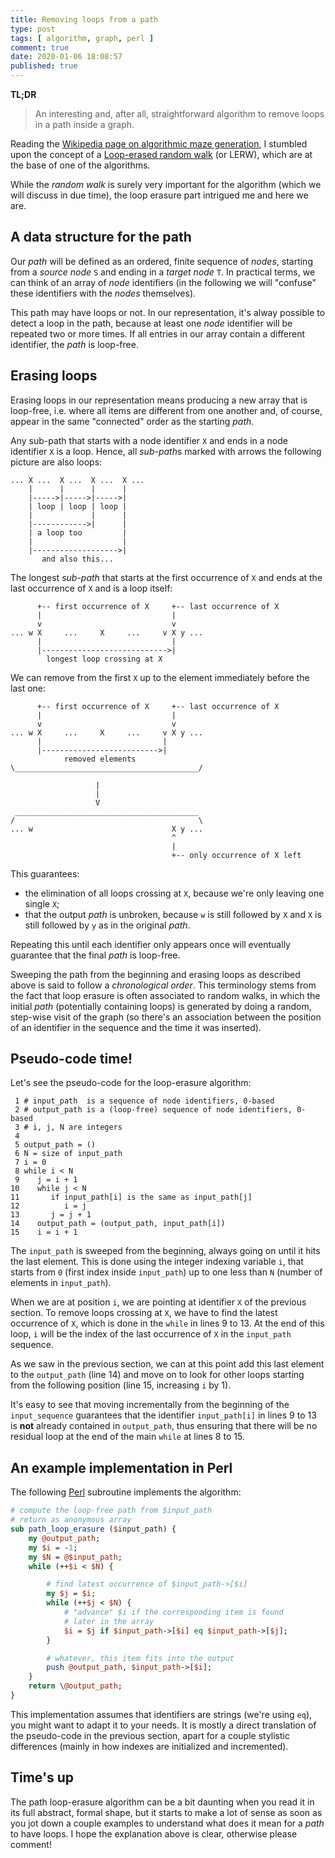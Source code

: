 ```yaml
---
title: Removing loops from a path
type: post
tags: [ algorithm, graph, perl ]
comment: true
date: 2020-01-06 18:08:57
published: true
---
```


**TL;DR**

> An interesting and, after all, straightforward algorithm to remove loops
> in a path inside a graph.

Reading the [Wikipedia page on algorithmic maze
generation][wikipedia-maze], I stumbled upon the concept of a [Loop-erased
random walk][wikipedia-lerw] (or LERW), which are at the base of one of
the algorithms.

While the *random walk* is surely very important for the algorithm (which
we will discuss in due time), the loop erasure part intrigued me and here
we are.

## A data structure for the path

Our *path* will be defined as an ordered, finite sequence of *nodes*,
starting from a *source node* `S` and ending in a *target node* `T`.
In practical terms, we can think of an array of *node* identifiers (in
the following we will "confuse" these identifiers with the *nodes*
themselves).

This path may have loops or not. In our representation, it's alway
possible to detect a loop in the path, because at least one *node*
identifier will be repeated two or more times. If all entries in our array
contain a different identifier, the *path* is loop-free.

## Erasing loops

Erasing loops in our representation means producing a new array that is
loop-free, i.e. where all items are different from one another and, of
course, appear in the same "connected" order as the starting *path*.

Any sub-path that starts with a node identifier `X` and ends in a node
identifier `X` is a loop. Hence, all *sub-path*s marked with arrows the
following picture are also loops:

```
... X ...  X ...  X ...  X ...     
    |      |      |      |
    |----->|----->|----->|
    | loop | loop | loop |
    |             |      |
    |------------>|      |
    | a loop too         |
    |                    |
    |------------------->|
       and also this...
```

The longest *sub-path* that starts at the first occurrence of `X` and ends
at the last occurrence of `X` and is a loop itself:

```
      +-- first occurrence of X     +-- last occurrence of X
      |                             |
      v                             v
... w X     ...     X     ...     v X y ...     
      |                             |
      |---------------------------->|
        longest loop crossing at X
```

We can remove from the first `X` up to the element immediately before the
last one:

```
      +-- first occurrence of X     +-- last occurrence of X
      |                             |
      v                             v
... w X     ...     X     ...     v X y ...     
      |                           |
      |-------------------------->|
            removed elements
\_________________________________________/

                   |
                   |
                   V
 _________________________________________
/                                         \
... w                               X y ...
                                    ^
                                    |
                                    +-- only occurrence of X left
```

This guarantees:

- the elimination of all loops crossing at `X`, because we're only leaving
  one single `X`;
- that the output *path* is unbroken, because `w` is still followed by `X`
  and `X` is still followed by `y` as in the original *path*.

Repeating this until each identifier only appears once will eventually
guarantee that the final *path* is loop-free.

Sweeping the path from the beginning and erasing loops as described above is
said to follow a *chronological order*. This terminology stems from the fact
that loop erasure is often associated to random walks, in which the initial
*path* (potentially containing loops) is generated by doing a random,
step-wise visit of the graph (so there's an association between the position
of an identifier in the sequence and the time it was inserted).

## Pseudo-code time!

Let's see the pseudo-code for the loop-erasure algorithm:

```
 1 # input_path  is a sequence of node identifiers, 0-based
 2 # output_path is a (loop-free) sequence of node identifiers, 0-based
 3 # i, j, N are integers
 4
 5 output_path = ()
 6 N = size of input_path
 7 i = 0
 8 while i < N
 9    j = i + 1
10    while j < N
11       if input_path[i] is the same as input_path[j]
12          i = j
13       j = j + 1
14    output_path = (output_path, input_path[i])
15    i = i + 1
```

The `input_path` is sweeped from the beginning, always going on until it
hits the last element. This is done using the integer indexing variable `i`,
that starts from `0` (first index inside `input_path`) up to one less than
`N` (number of elements in `input_path`).

When we are at position `i`, we are pointing at identifier `X` of the
previous section. To remove loops crossing at `X`, we have to find the
latest occurrence of `X`, which is done in the `while` in lines 9 to 13.  At
the end of this loop, `i` will be the index of the last occurrence of `X` in
the `input_path` sequence.

As we saw in the previous section, we can at this point add this last
element to the `output_path` (line 14) and move on to look for other loops
starting from the following position (line 15, increasing `i` by 1).

It's easy to see that moving incrementally from the beginning of the
`input_sequence` guarantees that the identifier `input_path[i]` in lines 9
to 13 is **not** already contained in `output_path`, thus ensuring that
there will be no residual loop at the end of the main `while` at lines 8 to
15.

## An example implementation in Perl

The following [Perl][] subroutine implements the algorithm:

```perl
# compute the loop-free path from $input_path
# return as anonymous array
sub path_loop_erasure ($input_path) {
    my @output_path;
    my $i = -1;
    my $N = @$input_path;
    while (++$i < $N) {

        # find latest occurrence of $input_path->[$i]
        my $j = $i;
        while (++$j < $N) {
            # "advance" $i if the corresponding item is found
            # later in the array
            $i = $j if $input_path->[$i] eq $input_path->[$j];
        }

        # whatever, this item fits into the output
        push @output_path, $input_path->[$i];
    }
    return \@output_path;
}
```

This implementation assumes that identifiers are strings (we're using `eq`),
you might want to adapt it to your needs. It is mostly a direct translation
of the pseudo-code in the previous section, apart for a couple stylistic
differences (mainly in how indexes are initialized and incremented).

## Time's up

The path loop-erasure algorithm can be a bit daunting when you read it in
its full abstract, formal shape, but it starts to make a lot of sense as
soon as you jot down a couple examples to understand what does it mean for a
*path* to have loops. I hope the explanation above is clear, otherwise
please comment!


[wikipedia-maze]: https://en.wikipedia.org/wiki/Maze_generation_algorithm
[wikipedia-lerw]: https://en.wikipedia.org/wiki/Loop-erased_random_walk
[Perl]: https://www.perl.org/
